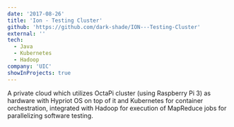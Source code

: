 ```yaml
---
date: '2017-08-26'
title: 'Ion - Testing Cluster'
github: 'https://github.com/dark-shade/ION---Testing-Cluster'
external: ''
tech:
  - Java
  - Kubernetes
  - Hadoop
company: 'UIC'
showInProjects: true
---
```


A private cloud which utilizes OctaPi cluster (using Raspberry Pi 3) as hardware with Hypriot OS on top of it and Kubernetes for container orchestration, integrated with Hadoop for execution of MapReduce jobs for parallelizing software testing.

